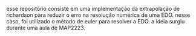 esse repositório consiste em uma implementação da extrapolação de richardson para reduzir o erro na resolução numérica de uma EDO. nesse caso, foi utilizado o método de euler para resolver a EDO. a ideia surgiu durante uma aula de MAP2223. 
